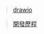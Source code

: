 

> [drawio](https://drive.google.com/file/d/1G_NAWp5-7yuNPafqWriHJSza6mwPpfKv/view?usp=sharing)


> [開發歷程](https://github.com/nyto9999/faceMaskData/projects/1)




